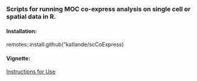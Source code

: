 ### Scripts for running MOC co-express analysis on single cell or spatial data in R.

#### Installation:
remotes::install.github("katlande/scCoExpress)

#### Vignette:
[Instructions for Use](https://github.com/katlande/scCoExpress/blob/main/scCoExpress.md)

